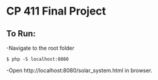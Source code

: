 # CP 411 Final Project
## To Run:
-Navigate to the root folder
```
$ php -S localhost:8080
```
-Open http://localhost:8080/solar_system.html in browser.